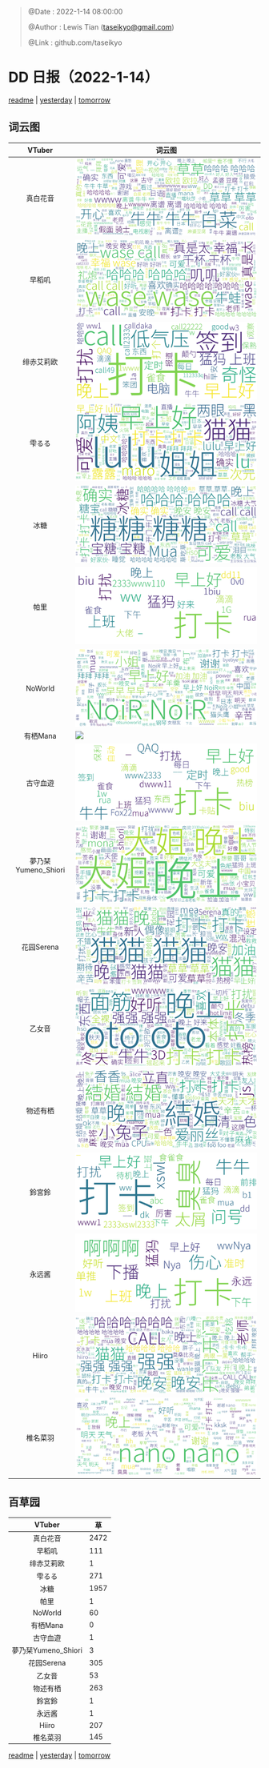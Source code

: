 > @Date    : 2022-1-14 08:00:00
>
> @Author  : Lewis Tian (taseikyo@gmail.com)
>
> @Link    : github.com/taseikyo

# DD 日报（2022-1-14）

[readme](../README.md) | [yesterday](2022-1-13.md) | [tomorrow](2022-1-15.md)

## 词云图

|VTuber|词云图|
|:-:|-|
|真白花音|![](../../images/daily/21402309_2022-1-14_purge_wordcloud.png)|
|早稻叽|![](../../images/daily/41682_2022-1-14_purge_wordcloud.png)|
|绯赤艾莉欧|![](../../images/daily/21396545_2022-1-14_purge_wordcloud.png)|
|雫るる|![](../../images/daily/21013446_2022-1-14_purge_wordcloud.png)|
|冰糖|![](../../images/daily/876396_2022-1-14_purge_wordcloud.png)|
|帕里|![](../../images/daily/4895312_2022-1-14_purge_wordcloud.png)|
|NoWorld|![](../../images/daily/21448649_2022-1-14_purge_wordcloud.png)|
|有栖Mana|![](../../images/daily/6542258_2022-1-14_purge_wordcloud.png)|
|古守血遊|![](../../images/daily/8725120_2022-1-14_purge_wordcloud.png)|
|夢乃栞Yumeno_Shiori|![](../../images/daily/14052636_2022-1-14_purge_wordcloud.png)|
|花园Serena|![](../../images/daily/14327465_2022-1-14_purge_wordcloud.png)|
|乙女音|![](../../images/daily/21320551_2022-1-14_purge_wordcloud.png)|
|物述有栖|![](../../images/daily/21449083_2022-1-14_purge_wordcloud.png)|
|鈴宮鈴|![](../../images/daily/21685677_2022-1-14_purge_wordcloud.png)|
|永远酱|![](../../images/daily/21701071_2022-1-14_purge_wordcloud.png)|
|Hiiro|![](../../images/daily/21919321_2022-1-14_purge_wordcloud.png)|
|椎名菜羽|![](../../images/daily/22347054_2022-1-14_purge_wordcloud.png)|

## 百草园

|VTuber|草|
|:-:|-|
|真白花音|2472|
|早稻叽|111|
|绯赤艾莉欧|1|
|雫るる|271|
|冰糖|1957|
|帕里|1|
|NoWorld|60|
|有栖Mana|0|
|古守血遊|1|
|夢乃栞Yumeno_Shiori|3|
|花园Serena|305|
|乙女音|53|
|物述有栖|263|
|鈴宮鈴|1|
|永远酱|1|
|Hiiro|207|
|椎名菜羽|145|

[readme](../README.md) | [yesterday](2022-1-13.md) | [tomorrow](2022-1-15.md)
